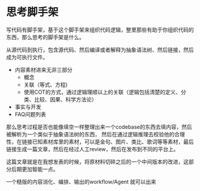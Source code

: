 # 思考脚手架

写代码有脚手架，基于这个脚手架来组织代码逻辑，整里那些有助于你组织代码的东西，那么思考的脚手架是什么。

从源代码到执行，包含源代码、然后编译或者解释为抽象语法树、然后链接，然后成为可执行文件。

* 内容素材进来无非三部分
  * 概念
  * 关联（等式、方程)
  * 使用COT的方式，通过逻辑理顺以上的关联（逻辑包括清楚的定义、分类、比较、因果、科学方法论）
* 事实与开发
* FAQ问题列表

那么思考过程是否也能像填空一样整理出来一个codebase的东西去填内容，然后被解析为一个类似于抽象语法树的东西， 然后在通过逻辑推理去校验他的合理性，在链接已知素材库里的素材，可以是金句、图片、类比、歌词等等素材，最后链接生成一篇文章，然后在经过人工review，然后在发布到不同的平台上。

[DeepSeek-R1: Reinforcement Learning for Reasoning]: https://github.com/joqk12345/master-fronted-tech/blob/main/docs/Tech/llm-2025/DeepSeek-R1.md

这篇文章就是在我想发表的时候，将原材料切碎之后的一个中间版本的改进，这部分后期更加智能一点。



一个糙版的内容消化、编排、输出的workflow/Agent 就可以出来

